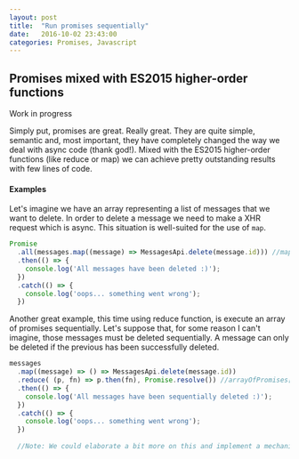 ```yaml
---
layout: post
title:  "Run promises sequentially"
date:   2016-10-02 23:43:00
categories: Promises, Javascript
---
```




## Promises mixed with ES2015 higher-order functions

Work in progress

Simply put, promises are great. Really great. They are quite simple, semantic and,  most important, they have completely changed the way we deal with async code (thank god!).
Mixed with the ES2015 higher-order functions (like reduce or map) we can achieve pretty outstanding results with few lines of code.

#### Examples

Let's imagine we have an array representing a list of messages that we want to delete. In order to delete a message we need to make a XHR request which is async.
This situation is well-suited for the use of `map`. 

```javascript
Promise
  .all(messages.map((message) => MessagesApi.delete(message.id))) //map creates an array of promises
  .then(() => {
    console.log('All messages have been deleted :)');
  })
  .catch(() => {
    console.log('oops... something went wrong');
  })
```

Another great example, this time using reduce function, is execute an array of promises sequentially. 
Let's suppose that, for some reason I can't imagine, those messages must be deleted sequentially. A message can only be deleted if the previous has been successfully deleted.

```javascript
messages
  .map((message) => () => MessagesApi.delete(message.id))
  .reduce( (p, fn) => p.then(fn), Promise.resolve()) //arrayOfPromises[0].then(arrayOfPromises[1]).then(arrayOfPromises[2])....then(arrayOfPromises[n-1])
  .then(() => {
    console.log('All messages have been sequentially deleted :)');
  })
  .catch(() => {
    console.log('oops... something went wrong');
  })
  
  //Note: We could elaborate a bit more on this and implement a mechanism to know which promises have failed and which were successfull but that's the idea of this post.
```

